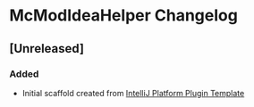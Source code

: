 <!-- Keep a Changelog guide -> https://keepachangelog.com -->

# McModIdeaHelper Changelog

## [Unreleased]
### Added
- Initial scaffold created from [IntelliJ Platform Plugin Template](https://github.com/JetBrains/intellij-platform-plugin-template)
